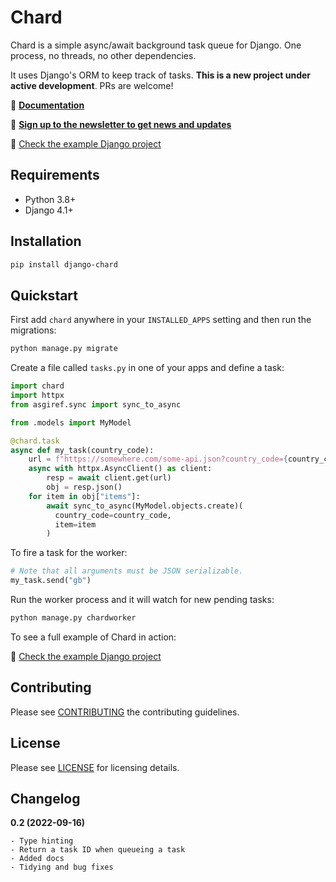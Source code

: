 # Chard

Chard is a simple async/await background task queue for Django. One process,
no threads, no other dependencies.

It uses Django's ORM to keep track of tasks. **This is a new project under active development**.
PRs are welcome!

📖 [**Documentation**](https://chard.readthedocs.io/en/latest/)

📨 [**Sign up to the newsletter to get news and updates**](https://mailchi.mp/3b66d5565783/chard-newsletter)

🔗 [Check the example Django project](https://github.com/drpancake/chard-django-example)

## Requirements

- Python 3.8+
- Django 4.1+

## Installation

```sh
pip install django-chard
```

## Quickstart

First add `chard` anywhere in your `INSTALLED_APPS` setting and then run
the migrations:

```sh
python manage.py migrate
```

Create a file called `tasks.py` in one of your apps and define a task:

```python
import chard
import httpx
from asgiref.sync import sync_to_async

from .models import MyModel

@chard.task
async def my_task(country_code):
    url = f"https://somewhere.com/some-api.json?country_code={country_code}"
    async with httpx.AsyncClient() as client:
        resp = await client.get(url)
        obj = resp.json()
    for item in obj["items"]:
        await sync_to_async(MyModel.objects.create)(
          country_code=country_code,
          item=item
        )
```

To fire a task for the worker:

```python
# Note that all arguments must be JSON serializable.
my_task.send("gb")
```

Run the worker process and it will watch for new pending tasks:

```sh
python manage.py chardworker
```

To see a full example of Chard in action:

🔗 [Check the example Django project](https://github.com/drpancake/chard-django-example)

## Contributing

Please see [CONTRIBUTING](CONTRIBUTING.md) the contributing guidelines.

## License

Please see [LICENSE](LICENSE) for licensing details.

## Changelog

**0.2 (2022-09-16)**

```
- Type hinting
- Return a task ID when queueing a task
- Added docs
- Tidying and bug fixes
```
